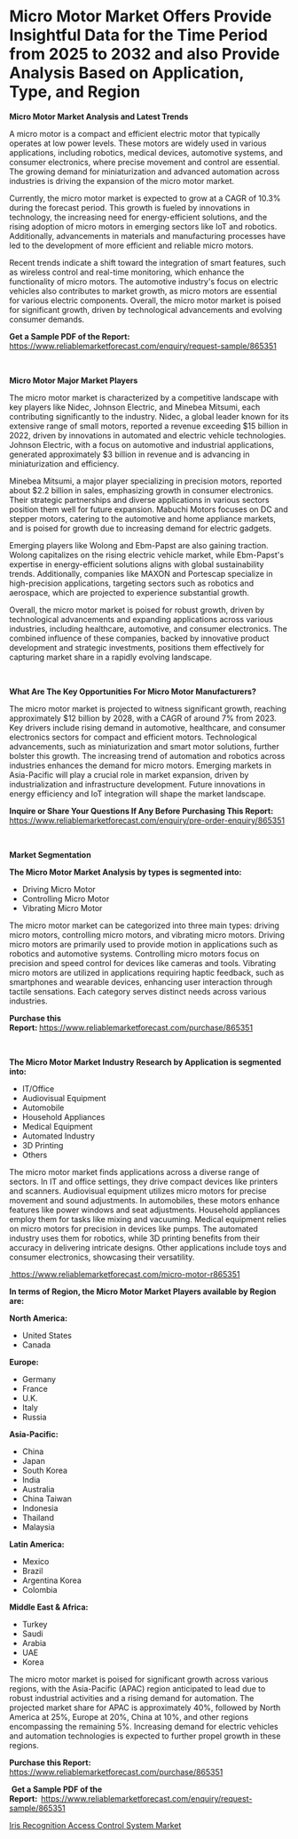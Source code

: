 <p><h1>Micro Motor Market Offers Provide Insightful Data for the Time Period from 2025 to 2032 and also Provide Analysis Based on Application, Type, and Region</h1></p><p><strong>Micro Motor Market Analysis and Latest Trends</strong></p>
<p><p>A micro motor is a compact and efficient electric motor that typically operates at low power levels. These motors are widely used in various applications, including robotics, medical devices, automotive systems, and consumer electronics, where precise movement and control are essential. The growing demand for miniaturization and advanced automation across industries is driving the expansion of the micro motor market.</p><p>Currently, the micro motor market is expected to grow at a CAGR of 10.3% during the forecast period. This growth is fueled by innovations in technology, the increasing need for energy-efficient solutions, and the rising adoption of micro motors in emerging sectors like IoT and robotics. Additionally, advancements in materials and manufacturing processes have led to the development of more efficient and reliable micro motors.</p><p>Recent trends indicate a shift toward the integration of smart features, such as wireless control and real-time monitoring, which enhance the functionality of micro motors. The automotive industry's focus on electric vehicles also contributes to market growth, as micro motors are essential for various electric components. Overall, the micro motor market is poised for significant growth, driven by technological advancements and evolving consumer demands.</p></p>
<p><strong>Get a Sample PDF of the Report:&nbsp;</strong> <a href="https://www.reliablemarketforecast.com/enquiry/request-sample/865351?utm_campaign=1130&utm_medium=2&utm_source=Github&utm_content=ia&utm_term=21022025&utm_id=micro-motor">https://www.reliablemarketforecast.com/enquiry/request-sample/865351</a></p>
<p>&nbsp;</p>
<p><strong>Micro Motor Major Market Players</strong></p>
<p><p>The micro motor market is characterized by a competitive landscape with key players like Nidec, Johnson Electric, and Minebea Mitsumi, each contributing significantly to the industry. Nidec, a global leader known for its extensive range of small motors, reported a revenue exceeding $15 billion in 2022, driven by innovations in automated and electric vehicle technologies. Johnson Electric, with a focus on automotive and industrial applications, generated approximately $3 billion in revenue and is advancing in miniaturization and efficiency.</p><p>Minebea Mitsumi, a major player specializing in precision motors, reported about $2.2 billion in sales, emphasizing growth in consumer electronics. Their strategic partnerships and diverse applications in various sectors position them well for future expansion. Mabuchi Motors focuses on DC and stepper motors, catering to the automotive and home appliance markets, and is poised for growth due to increasing demand for electric gadgets.</p><p>Emerging players like Wolong and Ebm-Papst are also gaining traction. Wolong capitalizes on the rising electric vehicle market, while Ebm-Papst's expertise in energy-efficient solutions aligns with global sustainability trends. Additionally, companies like MAXON and Portescap specialize in high-precision applications, targeting sectors such as robotics and aerospace, which are projected to experience substantial growth.</p><p>Overall, the micro motor market is poised for robust growth, driven by technological advancements and expanding applications across various industries, including healthcare, automotive, and consumer electronics. The combined influence of these companies, backed by innovative product development and strategic investments, positions them effectively for capturing market share in a rapidly evolving landscape.</p></p>
<p>&nbsp;</p>
<p><strong>What Are The Key Opportunities For Micro Motor Manufacturers?</strong></p>
<p><p>The micro motor market is projected to witness significant growth, reaching approximately $12 billion by 2028, with a CAGR of around 7% from 2023. Key drivers include rising demand in automotive, healthcare, and consumer electronics sectors for compact and efficient motors. Technological advancements, such as miniaturization and smart motor solutions, further bolster this growth. The increasing trend of automation and robotics across industries enhances the demand for micro motors. Emerging markets in Asia-Pacific will play a crucial role in market expansion, driven by industrialization and infrastructure development. Future innovations in energy efficiency and IoT integration will shape the market landscape.</p></p>
<p><strong>Inquire or Share Your Questions If Any Before Purchasing This Report:</strong> <a href="https://www.reliablemarketforecast.com/enquiry/pre-order-enquiry/865351?utm_campaign=1130&utm_medium=2&utm_source=Github&utm_content=ia&utm_term=21022025&utm_id=micro-motor">https://www.reliablemarketforecast.com/enquiry/pre-order-enquiry/865351</a></p>
<p>&nbsp;</p>
<p><strong>Market Segmentation</strong></p>
<p><strong>The Micro Motor Market Analysis by types is segmented into:</strong></p>
<p><ul><li>Driving Micro Motor</li><li>Controlling Micro Motor</li><li>Vibrating Micro Motor</li></ul></p>
<p><p>The micro motor market can be categorized into three main types: driving micro motors, controlling micro motors, and vibrating micro motors. Driving micro motors are primarily used to provide motion in applications such as robotics and automotive systems. Controlling micro motors focus on precision and speed control for devices like cameras and tools. Vibrating micro motors are utilized in applications requiring haptic feedback, such as smartphones and wearable devices, enhancing user interaction through tactile sensations. Each category serves distinct needs across various industries.</p></p>
<p><strong>Purchase this Report:&nbsp;</strong><a href="https://www.reliablemarketforecast.com/purchase/865351?utm_campaign=1130&utm_medium=2&utm_source=Github&utm_content=ia&utm_term=21022025&utm_id=micro-motor">https://www.reliablemarketforecast.com/purchase/865351</a></p>
<p>&nbsp;</p>
<p><strong>The Micro Motor Market Industry Research by Application is segmented into:</strong></p>
<p><ul><li>IT/Office</li><li>Audiovisual Equipment</li><li>Automobile</li><li>Household Appliances</li><li>Medical Equipment</li><li>Automated Industry</li><li>3D Printing</li><li>Others</li></ul></p>
<p><p>The micro motor market finds applications across a diverse range of sectors. In IT and office settings, they drive compact devices like printers and scanners. Audiovisual equipment utilizes micro motors for precise movement and sound adjustments. In automobiles, these motors enhance features like power windows and seat adjustments. Household appliances employ them for tasks like mixing and vacuuming. Medical equipment relies on micro motors for precision in devices like pumps. The automated industry uses them for robotics, while 3D printing benefits from their accuracy in delivering intricate designs. Other applications include toys and consumer electronics, showcasing their versatility.</p></p>
<p><a href="https://www.reliablemarketforecast.com/micro-motor-r865351?utm_campaign=1130&utm_medium=2&utm_source=Github&utm_content=ia&utm_term=21022025&utm_id=micro-motor">&nbsp;https://www.reliablemarketforecast.com/micro-motor-r865351</a></p>
<p><strong>In terms of Region, the Micro Motor Market Players available by Region are:</strong></p>
<p>
    <p> <strong> North America: </strong>
        <ul>
            <li>United States</li>
            <li>Canada</li>
        </ul>
        </p> 
    <p> <strong> Europe: </strong>
        <ul>
            <li>Germany</li>
            <li>France</li>
            <li>U.K.</li>
            <li>Italy</li>
            <li>Russia</li>
        </ul>
        </p> 
    <p> <strong> Asia-Pacific: </strong>
        <ul>
            <li>China</li>
            <li>Japan</li>
            <li>South Korea</li>
            <li>India</li>
            <li>Australia</li>
            <li>China Taiwan</li>
            <li>Indonesia</li>
            <li>Thailand</li>
            <li>Malaysia</li>
        </ul>
        </p> 
    <p> <strong> Latin America: </strong>
        <ul>
            <li>Mexico</li>
            <li>Brazil</li>
            <li>Argentina Korea</li>
            <li>Colombia</li>
        </ul>
        </p> 
    <p> <strong> Middle East & Africa: </strong>
        <ul>
            <li>Turkey</li>
            <li>Saudi</li>
            <li>Arabia</li>
            <li>UAE</li>
            <li>Korea</li>
        </ul>
    </p>
    </p>
<p><p>The micro motor market is poised for significant growth across various regions, with the Asia-Pacific (APAC) region anticipated to lead due to robust industrial activities and a rising demand for automation. The projected market share for APAC is approximately 40%, followed by North America at 25%, Europe at 20%, China at 10%, and other regions encompassing the remaining 5%. Increasing demand for electric vehicles and automation technologies is expected to further propel growth in these regions.</p></p>
<p><strong>Purchase this Report: </strong><a href="https://www.reliablemarketforecast.com/purchase/865351?utm_campaign=1130&utm_medium=2&utm_source=Github&utm_content=ia&utm_term=21022025&utm_id=micro-motor">https://www.reliablemarketforecast.com/purchase/865351</a></p>
<p>&nbsp;<strong>Get a Sample PDF of the Report:&nbsp;&nbsp;</strong><a href="https://www.reliablemarketforecast.com/enquiry/request-sample/865351?utm_campaign=1130&utm_medium=2&utm_source=Github&utm_content=ia&utm_term=21022025&utm_id=micro-motor">https://www.reliablemarketforecast.com/enquiry/request-sample/865351</a></p>
<p><strong></strong></p>
<p><p><a href="https://github.com/RickHolmes3/Market-Research-Report-List-7/blob/main/iris-recognition-access-control-system-market.md?utm_campaign=1130&utm_medium=2&utm_source=Github&utm_content=ia&utm_term=21022025&utm_id=micro-motor">Iris Recognition Access Control System Market</a></p></p>